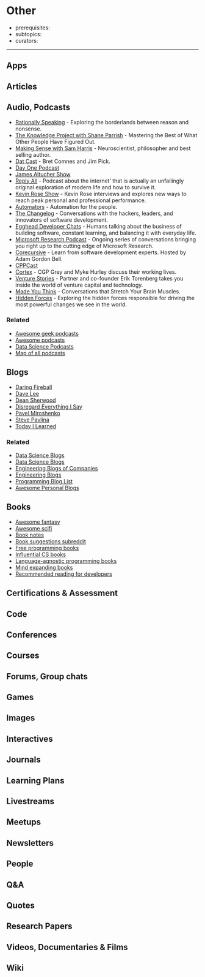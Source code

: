 # Other

- prerequisites:
- subtopics:
- curators:

------

## Apps

## Articles

## Audio, Podcasts

- [Rationally Speaking](https://overcast.fm/itunes351953012/rationally-speaking) - Exploring the borderlands between reason and nonsense.
- [The Knowledge Project with Shane Parrish](https://overcast.fm/itunes990149481/the-knowledge-project-with-shane-parrish) - Mastering the Best of What Other People Have Figured Out.
- [Making Sense with Sam Harris](https://overcast.fm/itunes733163012/making-sense-with-sam-harris) - Neuroscientist, philosopher and best selling author.
- [Dat Cast](https://dat-cast.hashbase.io/) - Bret Comnes and Jim Pick.
- [Day One Podcast](https://itunes.apple.com/us/podcast/the-day-one-podcast/id1366598938)
- [James Altucher Show](https://jamesaltucher.com/podcasts/)
- [Reply All](https://www.gimletmedia.com/reply-all) - Podcast about the internet’ that is actually an unfailingly original exploration of modern life and how to survive it.
- [Kevin Rose Show](https://overcast.fm/itunes1088864895/the-kevin-rose-show) - Kevin Rose interviews and explores new ways to reach peak personal and professional performance.
- [Automators](https://www.relay.fm/automators) - Automation for the people.
- [The Changelog](https://overcast.fm/itunes341623264/the-changelog) - Conversations with the hackers, leaders, and innovators of software development.
- [Egghead Developer Chats](https://egghead.io/podcasts) - Humans talking about the business of building software, constant learning, and balancing it with everyday life.
- [Microsoft Research Podcast](https://www.microsoft.com/en-us/research/blog/functional-programming-languages-pursuit-laziness-dr-simon-peyton-jones/) - Ongoing series of conversations bringing you right up to the cutting edge of Microsoft Research.
- [Corecursive](https://corecursive.com/) - Learn from software development experts. Hosted by Adam Gordon Bell.
- [CPPCast](http://cppcast.com/)
- [Cortex](https://overcast.fm/itunes1001591696/cortex) - CGP Grey and Myke Hurley discuss their working lives.
- [Venture Stories](https://overcast.fm/itunes1316769266/venture-stories) - Partner and co-founder Erik Torenberg takes you inside the world of venture capital and technology.
- [Made You Think](https://overcast.fm/itunes1281256991/made-you-think) - Conversations that Stretch Your Brain Muscles.
- [Hidden Forces](https://overcast.fm/itunes1205359334/hidden-forces) - Exploring the hidden forces responsible for driving the most powerful changes we see in the world.

### Related

- [Awesome geek podcasts](https://github.com/guipdutra/awesome-geek-podcasts#readme)
- [Awesome podcasts](https://github.com/rShetty/awesome-podcasts#readme)
- [Data Science Podcasts](https://www.reddit.com/r/datascience/wiki/podcasts)
- [Map of all podcasts](http://www.muffin.works/podcastuniverse/)

## Blogs

- [Daring Fireball](https://til.hashrocket.com/)
- [Dave Lee](http://heydave.org/)
- [Dean Sherwood](http://deansherwood.com/deansblog)
- [Disregard Everything I Say](http://disregardeverythingisay.com/)
- [Pavel Miroshenko](https://pavel.miroshnichen.co/)
- [Steve Pavlina](https://www.stevepavlina.com/blog/)
- [Today I Learned](https://til.hashrocket.com/)

### Related

- [Data Science Blogs](https://github.com/rushter/data-science-blogs#readme)
- [Data Science Blogs](https://www.cybrhome.com/topic/data-science-blogs)
- [Engineering Blogs of Companies](https://www.cybrhome.com/topic/engineering-blogs-of-companies)
- [Engineering Blogs](https://github.com/kilimchoi/engineering-blogs#readme)
- [Programming Blog List](http://danluu.com/programming-blogs/)
- [Awesome Personal Blogs](https://github.com/jkup/awesome-personal-blogs#readme)

## Books

- [Awesome fantasy](https://github.com/RichardLitt/awesome-fantasy#readme)
- [Awesome scifi](https://github.com/sindresorhus/awesome-scifi#readme)
- [Book notes](https://github.com/mgp/book-notes#readme)
- [Book suggestions subreddit](https://www.reddit.com/r/booksuggestions)
- [Free programming books](https://github.com/EbookFoundation/free-programming-books#readme)
- [Influential CS books](https://github.com/chhantyal/influential-cs-books#readme)
- [Language-agnostic programming books](https://news.ycombinator.com/item?id=14486657)
- [Mind expanding books](https://github.com/hackerkid/Mind-Expanding-Books#readme)
- [Recommended reading for developers](https://blog.codinghorror.com/recommended-reading-for-developers)


## Certifications & Assessment

## Code

## Conferences

## Courses

## Forums, Group chats

## Games

## Images

## Interactives

## Journals

## Learning Plans

## Livestreams

## Meetups

## Newsletters

## People

## Q&A

## Quotes

## Research Papers

## Videos, Documentaries & Films

## Wiki
